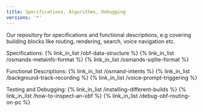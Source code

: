 ```yaml
---
title: Specifications, Algorithms, Debugging
versions: '*'
---
```


Our repository for specifications and functional descriptions, e.g covering building blocks like routing, rendering, search, voice navigation etc.

Specifications:
{% link_in_list /obf-data-structure %}
{% link_in_list /osmands-metainfo-format %}
{% link_in_list /osmands-sqlite-format %}

Functional Descriptions:
{% link_in_list /osmand-intents %}
{% link_in_list /background-track-recording %}
{% link_in_list /voice-prompt-triggering %}

Testing and Debugging:
{% link_in_list /installing-different-builds %}
{% link_in_list /how-to-inspect-an-obf %}
{% link_in_list /debug-obf-routing-on-pc %}
